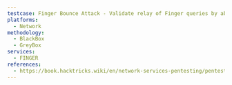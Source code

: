 ```yaml
---
testcase: Finger Bounce Attack - Validate relay of Finger queries by abusing the Finger command like; finger user@host@victim, finger @internal@external to pivot enumeration or bypass restrictions
platforms: 
  - Network
methodology: 
  - BlackBox
  - GreyBox
services:
  - FINGER
references:
  - https://book.hacktricks.wiki/en/network-services-pentesting/pentesting-finger.html
---
```

